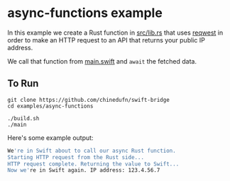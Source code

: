 # async-functions example

In this example we create a Rust function in [src/lib.rs](src/lib.rs) that uses [reqwest][reqwest] in order to make an HTTP request
to an API that returns your public IP address.

We call that function from [main.swift](main.swift) and `await` the fetched data.

## To Run

```
git clone https://github.com/chinedufn/swift-bridge
cd examples/async-functions

./build.sh
./main
```

Here's some example output:

```sh
We're in Swift about to call our async Rust function.
Starting HTTP request from the Rust side...
HTTP request complete. Returning the value to Swift...
Now we're in Swift again. IP address: 123.4.56.7
```

[reqwest]: https://github.com/seanmonstar/reqwest
